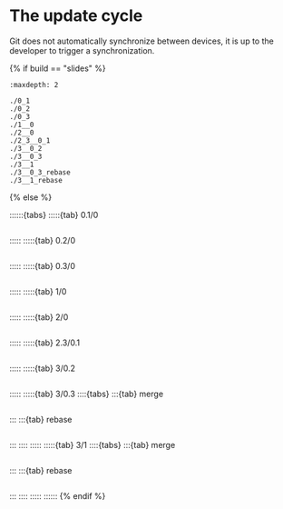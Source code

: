 # The update cycle

Git does not automatically synchronize between devices, it is up to the developer to trigger a synchronization.

{% if build == "slides" %}
<!-- BUILDING THE SLIDES -->
```{toctree}
:maxdepth: 2

./0_1
./0_2
./0_3
./1__0
./2__0
./2_3__0_1
./3__0_2
./3__0_3
./3__1
./3__0_3_rebase
./3__1_rebase
```
{% else %}
<!-- BUILDING THE PAGES -->
::::::{tabs}
:::::{tab} 0.1/0
```{include} ./0_1.md
```
:::::
:::::{tab} 0.2/0
```{include} ./0_2.md
```
:::::
:::::{tab} 0.3/0
```{include} ./0_3.md
```
:::::
:::::{tab} 1/0
```{include} ./1__0.md
```
:::::
:::::{tab} 2/0
```{include} ./2__0.md
```
:::::
:::::{tab} 2.3/0.1 
```{include} ./2_3__0_1.md
```
:::::
:::::{tab} 3/0.2 
```{include} ./3__0_2.md
```
:::::
:::::{tab} 3/0.3
::::{tabs}
:::{tab} merge
```{include} ./3__0_3.md
```
:::
:::{tab} rebase
```{include} ./3__0_3_rebase.md
```
:::
::::
:::::
:::::{tab} 3/1
::::{tabs}
:::{tab} merge
```{include} ./3__1.md
```
:::
:::{tab} rebase
```{include} ./3__1_rebase.md
```
:::
::::
:::::
::::::
{% endif %}
